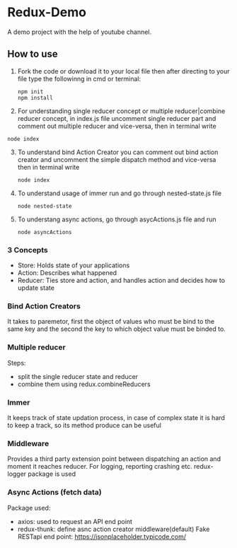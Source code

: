 # Redux-Demo
A demo project with the help of youtube channel.

## How to use
1. Fork the code or download it to your local file then after directing to your file type the followinng in cmd or terminal:

   ```
   npm init
   npm install
   ```

3. For understanding single reducer concept or multiple reducer|combine reducer concept, in index.js file uncomment single reducer part and comment out multiple reducer and vice-versa, then in terminal write
  
  ```
  node index
  ```

3. To understand bind Action Creator you can comment out bind action creator and uncomment the simple dispatch method and vice-versa then in terminal write

   ```
   node index
   ```

5. To understand usage of immer run and go through nested-state.js file
   ```
   node nested-state
   ```
   
6. To understang async actions, go through asycActions.js file and run

   ```
   node asyncActions
   ```


### 3 Concepts
- Store: Holds state of your applications
- Action: Describes what happened
- Reducer: Ties store and action, and handles action and decides how to update state

### Bind Action Creators
It takes to paremetor, first the object of values who must be bind to the same key and the second the key to which object value must be binded to. 

### Multiple reducer
Steps:
- split the single reducer state and reducer
- combine them using redux.combineReducers

### Immer
It keeps track of state updation process, in case of complex state it is hard to keep a track, so its method produce can be useful

### Middleware
Provides a third party extension point between dispatching an action and moment it reaches reducer. For logging, reporting crashing etc. redux-logger package is used

### Async Actions (fetch data)
Package used:
- axios: used to request an API end point
- redux-thunk: define asnc action creator middleware(default)
Fake RESTapi end point: https://jsonplaceholder.typicode.com/
